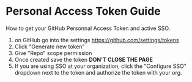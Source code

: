 # Personal Access Token Guide

How to get your GitHub Personnal Access Token and active SSO.

1. on GitHub go into the settings https://github.com/settings/tokens
2. Click "Generate new token"
3. Give "Repo" scope permission
4. Once created save the token **DON'T CLOSE THE PAGE**
5. If you are using SSO at your organization, click the "Configure SSO" dropdown next to the token and authorize the
   token with your org.
